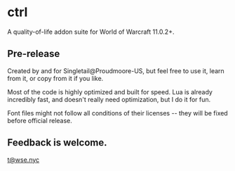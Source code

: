 # ctrl

A quality-of-life addon suite for World of Warcraft 11.0.2+.

## Pre-release

Created by and for Singletail@Proudmoore-US, but feel free to use it, learn from it, or copy from it if you like.

Most of the code is highly optimized and built for speed. Lua is already incredibly fast, and doesn't really need optimization, but I do it for fun.

Font files might not follow all conditions of their licenses -- they will be fixed before official release.

## Feedback is welcome.

t@wse.nyc
